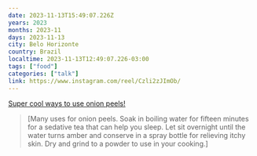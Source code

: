 ```yaml
---
date: 2023-11-13T15:49:07.226Z
years: 2023
months: 2023-11
days: 2023-11-13
city: Belo Horizonte
country: Brazil
localtime: 2023-11-13T12:49:07.226-03:00
tags: ["food"]
categories: ["talk"]
link: https://www.instagram.com/reel/Czli2zJImOb/
---
```

[Super cool ways to use onion peels!](https://www.instagram.com/reel/Czli2zJImOb/)

> [Many uses for onion peels. Soak in boiling water for fifteen minutes for a sedative tea that can help you sleep. Let sit overnight until the water turns amber and conserve in a spray bottle for relieving itchy skin. Dry and grind to a powder to use in your cooking.]

